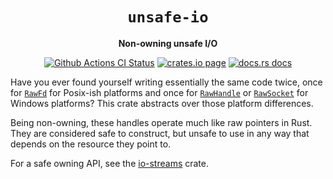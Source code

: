 <div align="center">
  <h1><code>unsafe-io</code></h1>

  <p>
    <strong>Non-owning unsafe I/O</strong>
  </p>

  <p>
    <a href="https://github.com/sunfishcode/unsafe-io/actions?query=workflow%3ACI"><img src="https://github.com/sunfishcode/unsafe-io/workflows/CI/badge.svg" alt="Github Actions CI Status" /></a>
    <a href="https://crates.io/crates/unsafe_io"><img src="https://img.shields.io/crates/v/unsafe_io.svg" alt="crates.io page" /></a>
    <a href="https://docs.rs/unsafe-io"><img src="https://docs.rs/unsafe-io/badge.svg" alt="docs.rs docs" /></a>
  </p>
</div>

Have you ever found yourself writing essentially the same code twice, once
for [`RawFd`] for Posix-ish platforms and once for [`RawHandle`] or
[`RawSocket`] for Windows platforms? This crate abstracts over those platform
differences.

Being non-owning, these handles operate much like raw pointers in Rust. They
are considered safe to construct, but unsafe to use in any way that depends on
the resource they point to.

For a safe owning API, see the [io-streams] crate.

[`RawFd`]: https://doc.rust-lang.org/std/os/unix/io/type.RawFd.html
[`RawHandle`]: https://doc.rust-lang.org/std/os/windows/io/type.RawHandle.html
[`RawSocket`]: https://doc.rust-lang.org/std/os/windows/io/type.RawSocket.html
[io-streams]: https://github.com/sunfishcode/io-streams/
